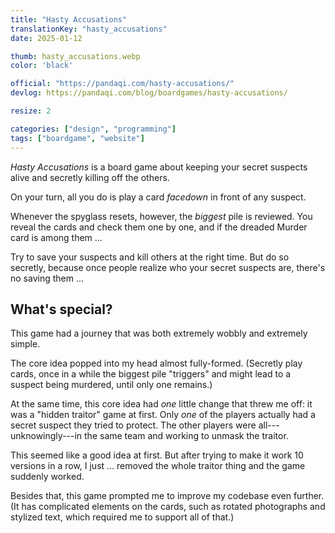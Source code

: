 ```yaml
---
title: "Hasty Accusations"
translationKey: "hasty_accusations"
date: 2025-01-12

thumb: hasty_accusations.webp
color: 'black'

official: "https://pandaqi.com/hasty-accusations/"
devlog: https://pandaqi.com/blog/boardgames/hasty-accusations/

resize: 2

categories: ["design", "programming"]
tags: ["boardgame", "website"]
---
```


_Hasty Accusations_ is a board game about keeping your secret suspects alive and secretly killing off the others.

On your turn, all you do is play a card _facedown_ in front of any suspect. 

Whenever the spyglass resets, however, the _biggest_ pile is reviewed. You reveal the cards and check them one by one, and if the dreaded Murder card is among them ...

Try to save your suspects and kill others at the right time. But do so secretly, because once people realize who your secret suspects are, there's no saving them ...

## What's special?

This game had a journey that was both extremely wobbly and extremely simple.

The core idea popped into my head almost fully-formed. (Secretly play cards, once in a while the biggest pile "triggers" and might lead to a suspect being murdered, until only one remains.)

At the same time, this core idea had _one_ little change that threw me off: it was a "hidden traitor" game at first. Only _one_ of the players actually had a secret suspect they tried to protect. The other players were all---unknowingly---in the same team and working to unmask the traitor.

This seemed like a good idea at first. But after trying to make it work 10 versions in a row, I just ... removed the whole traitor thing and the game suddenly worked.

Besides that, this game prompted me to improve my codebase even further. (It has complicated elements on the cards, such as rotated photographs and stylized text, which required me to support all of that.)

